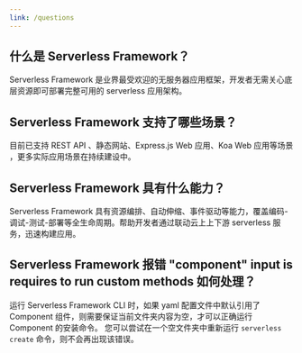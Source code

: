 ```yaml
---
link: /questions
---
```


## 什么是 Serverless Framework？
Serverless Framework 是业界最受欢迎的无服务器应用框架，开发者无需关心底层资源即可部署完整可用的 serverless 应用架构。

## Serverless Framework 支持了哪些场景？
目前已支持 REST API 、静态网站、Express.js Web 应用、Koa Web 应用等场景 ，更多实际应用场景在持续建设中。

## Serverless Framework 具有什么能力？
Serverless Framework 具有资源编排、自动伸缩、事件驱动等能力，覆盖编码-调试-测试-部署等全生命周期。帮助开发者通过联动云上上下游 serverless 服务，迅速构建应用。

## Serverless Framework 报错 "component" input is requires to run custom methods 如何处理？
运行 Serverless Framework CLI 时，如果 yaml 配置文件中默认引用了 Component 组件，则需要保证当前文件夹内容为空，才可以正确运行 Component 的安装命令。
您可以尝试在一个空文件夹中重新运行 `serverless create` 命令，则不会再出现该错误。
